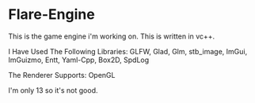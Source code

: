 # Flare-Engine
This is the game engine i'm working on.
This is written in vc++.

I Have Used The Following Libraries:
GLFW,
Glad,
Glm,
stb_image,
ImGui,
ImGuizmo,
Entt,
Yaml-Cpp,
Box2D,
SpdLog

The Renderer Supports:
OpenGL



I'm only 13 so it's not good.
